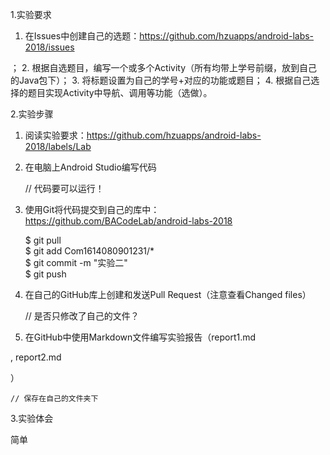 1.实验要求

1. 在Issues中创建自己的选题：https://github.com/hzuapps/android-labs-2018/issues 

 ；
2. 根据自选题目，编写一个或多个Activity（所有均带上学号前缀，放到自己的Java包下）；
3. 将标题设置为自己的学号+对应的功能或题目；
4. 根据自己选择的题目实现Activity中导航、调用等功能（选做）。

2.实验步骤

1. 阅读实验要求：https://github.com/hzuapps/android-labs-2018/labels/Lab 

   
2. 在电脑上Android Studio编写代码  

    // 代码要可以运行！

1. 使用Git将代码提交到自己的库中：https://github.com/BACodeLab/android-labs-2018 


    $ git pull  
    $ git add Com1614080901231/*  
    $ git commit -m "实验二"  
    $ git push

1. 在自己的GitHub库上创建和发送Pull Request（注意查看Changed files）  

    // 是否只修改了自己的文件？

1. 在GitHub中使用Markdown文件编写实验报告（report1.md 

, report2.md 

）  

    // 保存在自己的文件夹下

3.实验体会

简单
